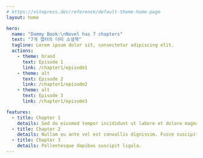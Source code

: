 ```yaml
---
# https://vitepress.dev/reference/default-theme-home-page
layout: home

hero:
  name: "Dummy Book:\nNovel has 7 chapters"
  text: "7개 챕터의 더미 소설책"
  tagline: Lorem ipsum dolor sit, consectetur adipiscing elit.
  actions:
    - theme: brand
      text: Episode 1
      link: /chapter1/episode1
    - theme: alt
      text: Episode 2
      link: /chapter1/episode2
    - theme: alt
      text: Episode 3
      link: /chapter1/episode3

features:
  - title: Chapter 1
    details: Sed do eiusmod tempor incididunt ut labore et dolore magna aliqua.
  - title: Chapter 2
    details: Nullam eu ante vel est convallis dignissim. Fusce suscipit, wisi nec facilisis facilisis, est dui fermentum leo, quis tempor ligula erat quis odio.
  - title: Chapter 3
    details: Pellentesque dapibus suscipit ligula.
---
```


